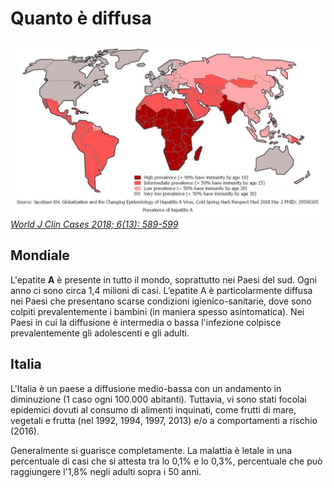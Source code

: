# Quanto è diffusa

![JOURNAL (WJCC-6-589)](../assets/images/WJCC-6-589-g001.jpg)
[_World J Clin Cases 2018; 6(13): 589-599_](https://dx.doi.org/10.12998/wjcc.v6.i13.589)

## Mondiale

L'epatite **A** è presente in tutto il mondo, soprattutto nei Paesi del sud. Ogni anno ci sono circa 1,4 milioni di casi. L’epatite A è particolarmente diffusa nei Paesi che presentano scarse condizioni igienico-sanitarie, dove sono colpiti prevalentemente i bambini (in maniera spesso asintomatica). Nei Paesi in cui la diffusione è intermedia o bassa l'infezione colpisce prevalentemente gli adolescenti e gli adulti.

## Italia

L'Italia è un paese a diffusione medio-bassa con un andamento in diminuzione (1 caso ogni 100.000 abitanti). Tuttavia, vi sono stati focolai epidemici dovuti al consumo di alimenti inquinati, come frutti di mare, vegetali e frutta (nel 1992, 1994, 1997, 2013) e/o a comportamenti a rischio (2016).

Generalmente si guarisce completamente. La malattia è letale in una percentuale di casi che si attesta tra lo 0,1% e lo 0,3%, percentuale che può raggiungere l'1,8% negli adulti sopra i 50 anni.
